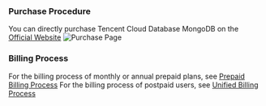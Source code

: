 ### Purchase Procedure
You can directly purchase Tencent Cloud Database MongoDB on the [Official Website](https://buy.qcloud.com/mongodb)
![Purchase Page](https://mccdn.qcloud.com/static/img/49cff441939104908bd65a7ef287d798/buymongo.png)

### Billing Process
For the billing process of monthly or annual prepaid plans, see [Prepaid Billing Process](/doc/product/285/预付费计费流程)
For the billing process of postpaid users, see [Unified Billing Process](/doc/product/285/计费流程)
